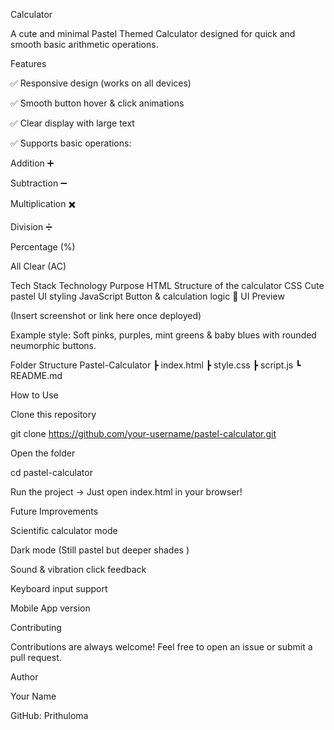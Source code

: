 Calculator

A cute and minimal Pastel Themed Calculator designed for quick and smooth basic arithmetic operations.

 Features

✅ Responsive design (works on all devices)

✅ Smooth button hover & click animations

✅ Clear display with large text

✅ Supports basic operations:

Addition ➕

Subtraction ➖

Multiplication ✖️

Division ➗

Percentage (%)

All Clear (AC)

Tech Stack
Technology	Purpose
HTML	Structure of the calculator
CSS	Cute pastel UI styling
JavaScript	Button & calculation logic
📸 UI Preview

(Insert screenshot or link here once deployed)

Example style: Soft pinks, purples, mint greens & baby blues with rounded neumorphic buttons.

 Folder Structure
 Pastel-Calculator
 ┣  index.html
 ┣  style.css
 ┣  script.js
 ┗  README.md

 How to Use

Clone this repository

git clone https://github.com/your-username/pastel-calculator.git


Open the folder

cd pastel-calculator


Run the project
→ Just open index.html in your browser!

 Future Improvements

Scientific calculator mode

Dark mode (Still pastel but deeper shades )

Sound & vibration click feedback

Keyboard input support

Mobile App version

Contributing

Contributions are always welcome!
Feel free to open an issue or submit a pull request.

Author

Your Name

GitHub: Prithuloma



